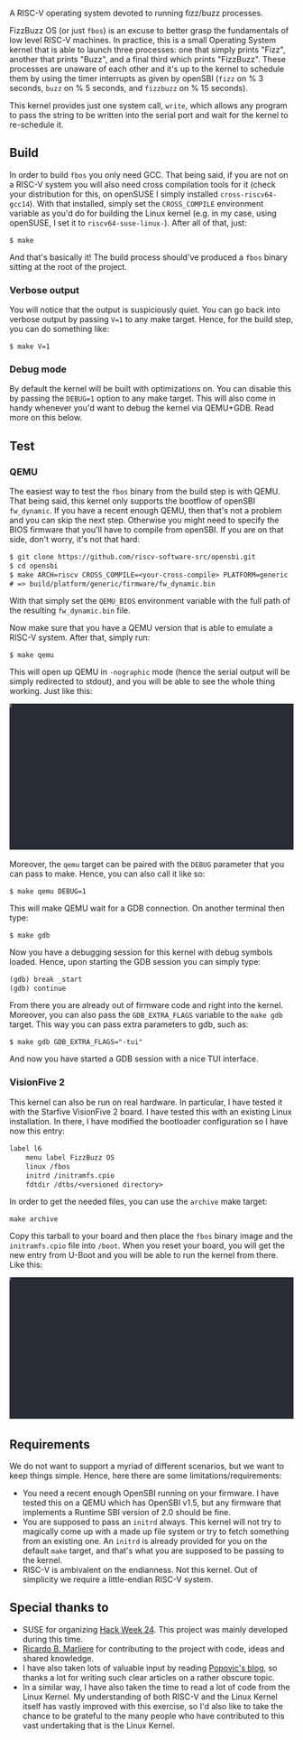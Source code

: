 A RISC-V operating system devoted to running fizz/buzz processes.

FizzBuzz OS (or just `fbos`) is an excuse to better grasp the fundamentals of
low level RISC-V machines. In practice, this is a small Operating System kernel
that is able to launch three processes: one that simply prints "Fizz", another
that prints "Buzz", and a final third which prints "FizzBuzz". These processes
are unaware of each other and it's up to the kernel to schedule them by using
the timer interrupts as given by openSBI (`fizz` on % 3 seconds, `buzz` on % 5
seconds, and `fizzbuzz` on % 15 seconds).

This kernel provides just one system call, `write`, which allows any program to
pass the string to be written into the serial port and wait for the kernel to
re-schedule it.

## Build

In order to build `fbos` you only need GCC. That being said, if you are not on a
RISC-V system you will also need cross compilation tools for it (check your
distribution for this, on openSUSE I simply installed `cross-riscv64-gcc14`).
With that installed, simply set the `CROSS_COMPILE` environment variable as
you'd do for building the Linux kernel (e.g. in my case, using openSUSE, I set
it to `riscv64-suse-linux-`). After all of that, just:

```
$ make
```

And that's basically it! The build process should've produced a `fbos` binary
sitting at the root of the project.

### Verbose output

You will notice that the output is suspiciously quiet. You can go back into
verbose output by passing `V=1` to any make target. Hence, for the build step,
you can do something like:

```
$ make V=1
```

### Debug mode

By default the kernel will be built with optimizations on. You can disable this
by passing the `DEBUG=1` option to any make target. This will also come in handy
whenever you'd want to debug the kernel via QEMU+GDB. Read more on this below.

## Test
### QEMU

The easiest way to test the `fbos` binary from the build step is with QEMU. That
being said, this kernel only supports the bootflow of openSBI `fw_dynamic`. If
you have a recent enough QEMU, then that's not a problem and you can skip the
next step. Otherwise you might need to specify the BIOS firmware that you'll
have to compile from openSBI. If you are on that side, don't worry, it's not
that hard:

```
$ git clone https://github.com/riscv-software-src/opensbi.git
$ cd opensbi
$ make ARCH=riscv CROSS_COMPILE=<your-cross-compile> PLATFORM=generic
# => build/platform/generic/firmware/fw_dynamic.bin
```

With that simply set the `QEMU_BIOS` environment variable with the full path of
the resulting `fw_dynamic.bin` file.

Now make sure that you have a QEMU version that is able to emulate a RISC-V
system. After that, simply run:

```
$ make qemu
```

This will open up QEMU in `-nographic` mode (hence the serial output will be
simply redirected to stdout), and you will be able to see the whole thing
working. Just like this:

![Demo on QEMU](./doc/qemu.svg)

Moreover, the `qemu` target can be paired with the `DEBUG` parameter that you
can pass to make. Hence, you can also call it like so:

```
$ make qemu DEBUG=1
```

This will make QEMU wait for a GDB connection. On another terminal then type:

```
$ make gdb
```

Now you have a debugging session for this kernel with debug symbols loaded.
Hence, upon starting the GDB session you can simply type:

```
(gdb) break _start
(gdb) continue
```

From there you are already out of firmware code and right into the kernel.
Moreover, you can also pass the `GDB_EXTRA_FLAGS` variable to the `make gdb`
target. This way you can pass extra parameters to gdb, such as:

```
$ make gdb GDB_EXTRA_FLAGS="-tui"
```

And now you have started a GDB session with a nice TUI interface.

### VisionFive 2

This kernel can also be run on real hardware. In particular, I have tested it
with the Starfive VisionFive 2 board. I have tested this with an existing Linux
installation. In there, I have modified the bootloader configuration so I have
now this entry:

```
label l6
	menu label FizzBuzz OS
	linux /fbos
	initrd /initramfs.cpio
	fdtdir /dtbs/<versioned directory>
```

In order to get the needed files, you can use the `archive` make target:

```
make archive
```

Copy this tarball to your board and then place the `fbos` binary image and the
`initramfs.cpio` file into `/boot`. When you reset your board, you will get the
new entry from U-Boot and you will be able to run the kernel from there. Like
this:

![Demo on VisionFive 2](./doc/vf2.svg)

## Requirements

We do not want to support a myriad of different scenarios, but we want to keep
things simple. Hence, here there are some limitations/requirements:

- You need a recent enough OpenSBI running on your firmware. I have tested this
  on a QEMU which has OpenSBI v1.5, but any firmware that implements a Runtime
  SBI version of 2.0 should be fine.
- You are supposed to pass an `initrd` always. This kernel will not try to
  magically come up with a made up file system or try to fetch something from an
  existing one. An `initrd` is already provided for you on the default `make`
  target, and that's what you are supposed to be passing to the kernel.
- RISC-V is ambivalent on the endianness. Not this kernel. Out of simplicity we
  require a little-endian RISC-V system.

## Special thanks to

- SUSE for organizing [Hack Week 24](https://hackweek.opensuse.org/24/projects).
  This project was mainly developed during this time.
- [Ricardo B. Marliere](https://github.com/rbmarliere) for contributing to the
  project with code, ideas and shared knowledge.
- I have also taken lots of valuable input by reading [Popovic's
  blog](https://popovicu.com/), so thanks a lot for writing such clear articles
  on a rather obscure topic.
- In a similar way, I have also taken the time to read a lot of code from the
  Linux Kernel. My understanding of both RISC-V and the Linux Kernel itself has
  vastly improved with this exercise, so I'd also like to take the chance to be
  grateful to the many people who have contributed to this vast undertaking that
  is the Linux Kernel.
